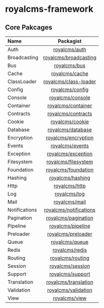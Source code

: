 # royalcms-framework


## Core Pakcages

| Name       | Packagist     | 
| :------------- | :----------: | 
|  Auth | [royalcms/auth](https://packagist.org/packages/royalcms/auth)   | 
|  Broadcasting  | [royalcms/broadcasting](https://packagist.org/packages/royalcms/broadcasting) | 
|  Bus | [royalcms/bus](https://packagist.org/packages/royalcms/bus)   | 
|  Cache | [royalcms/cache](https://packagist.org/packages/royalcms/cache)   | 
|  ClassLoader | [royalcms/class-loader](https://packagist.org/packages/royalcms/class-loader)   | 
|  Config | [royalcms/config](https://packagist.org/packages/royalcms/config)   | 
|  Console | [royalcms/console](https://packagist.org/packages/royalcms/console)   | 
|  Container | [royalcms/container](https://packagist.org/packages/royalcms/container)   | 
|  Contracts | [royalcms/contracts](https://packagist.org/packages/royalcms/contracts)   | 
|  Cookie | [royalcms/cookie](https://packagist.org/packages/royalcms/cookie)   | 
|  Database | [royalcms/database](https://packagist.org/packages/royalcms/database)   | 
|  Encryption | [royalcms/encryption](https://packagist.org/packages/royalcms/encryption)   | 
|  Events | [royalcms/events](https://packagist.org/packages/royalcms/events)   | 
|  Exception | [royalcms/exception](https://packagist.org/packages/royalcms/exception)   | 
|  Filesystem | [royalcms/filesystem](https://packagist.org/packages/royalcms/filesystem)   | 
|  Foundation | [royalcms/foundation](https://packagist.org/packages/royalcms/foundation)   | 
|  Hashing | [royalcms/hashing](https://packagist.org/packages/royalcms/hashing)   | 
|  Http | [royalcms/http](https://packagist.org/packages/royalcms/http)   | 
|  Log | [royalcms/log](https://packagist.org/packages/royalcms/log)   | 
|  Mail | [royalcms/mail](https://packagist.org/packages/royalcms/mail)   | 
|  Notifications | [royalcms/notifications](https://packagist.org/packages/royalcms/notifications)   | 
|  Pagination | [royalcms/pagination](https://packagist.org/packages/royalcms/pagination)   | 
|  Pipeline | [royalcms/pipeline](https://packagist.org/packages/royalcms/pipeline)   | 
|  Preloader | [royalcms/preloader](https://packagist.org/packages/royalcms/preloader)   | 
|  Queue | [royalcms/queue](https://packagist.org/packages/royalcms/queue)   | 
|  Redis | [royalcms/redis](https://packagist.org/packages/royalcms/redis)   | 
|  Routing | [royalcms/routing](https://packagist.org/packages/royalcms/routing)   | 
|  Session | [royalcms/session](https://packagist.org/packages/royalcms/session)   | 
|  Support | [royalcms/support](https://packagist.org/packages/royalcms/support)   | 
|  Translation | [royalcms/translation](https://packagist.org/packages/royalcms/translation)   | 
|  Validation | [royalcms/validation](https://packagist.org/packages/royalcms/validation)   | 
|  View | [royalcms/view](https://packagist.org/packages/royalcms/view)   | 

